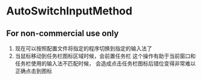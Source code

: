 # AutoSwitchInputMethod

## For non-commercial use only

1. 现在可以按照配置文件将指定的程序切换到指定的输入法了
2. 当鼠标移动到任务栏图标区域时候，会前置任务栏
   这个操作有助于当前窗口和任务栏使用的输入法不匹配时候，
   会造成点击任务栏图标后错位变得非常难以正确点击到图标
